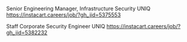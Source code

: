 Senior Engineering Manager, Infrastructure Security UNIQ https://instacart.careers/job/?gh_jid=5375553

Staff Corporate Security Engineer UNIQ https://instacart.careers/job/?gh_jid=5382232

